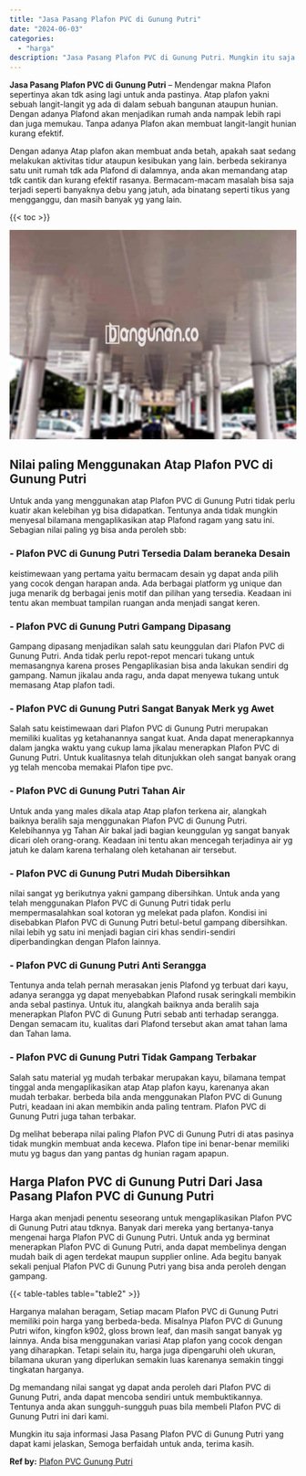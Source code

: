 ```yaml
---
title: "Jasa Pasang Plafon PVC di Gunung Putri"
date: "2024-06-03"
categories: 
  - "harga"
description: "Jasa Pasang Plafon PVC di Gunung Putri. Mungkin itu saja informasi Jasa Pasang Plafon PVC di Gunung Putri yang dapat kami jelaskan, Semoga berfaidah untuk an..."
---
```


**Jasa Pasang Plafon PVC di Gunung Putri** – Mendengar makna Plafon sepertinya akan tdk asing lagi untuk anda pastinya. Atap plafon yakni sebuah langit-langit yg ada di dalam sebuah bangunan ataupun hunian. Dengan adanya Plafond akan menjadikan rumah anda nampak lebih rapi dan juga memukau. Tanpa adanya Plafon akan membuat langit-langit hunian kurang efektif.

Dengan adanya Atap plafon akan membuat anda betah, apakah saat sedang melakukan aktivitas tidur ataupun kesibukan yang lain. berbeda sekiranya satu unit rumah tdk ada Plafond di dalamnya, anda akan memandang atap tdk cantik dan kurang efektif rasanya. Bermacam-macam masalah bisa saja terjadi seperti banyaknya debu yang jatuh, ada binatang seperti tikus yang mengganggu, dan masih banyak yg yang lain.

{{< toc >}}

![Jasa Pasang Plafon PVC di Gunung Putri](/images/flafond-pvc-murah27.png)

## Nilai paling Menggunakan Atap Plafon PVC di Gunung Putri

Untuk anda yang menggunakan atap Plafon PVC di Gunung Putri tidak perlu kuatir akan kelebihan yg bisa didapatkan. Tentunya anda tidak mungkin menyesal bilamana mengaplikasikan atap Plafond ragam yang satu ini. Sebagian nilai paling yg bisa anda peroleh sbb:

### \- Plafon PVC di Gunung Putri Tersedia Dalam beraneka Desain

keistimewaan yang pertama yaitu bermacam desain yg dapat anda pilih yang cocok dengan harapan anda. Ada berbagai platform yg unique dan juga menarik dg berbagai jenis motif dan pilihan yang tersedia. Keadaan ini tentu akan membuat tampilan ruangan anda menjadi sangat keren.

### \- Plafon PVC di Gunung Putri Gampang Dipasang

Gampang dipasang menjadikan salah satu keunggulan dari Plafon PVC di Gunung Putri. Anda tidak perlu repot-repot mencari tukang untuk memasangnya karena proses Pengaplikasian bisa anda lakukan sendiri dg gampang. Namun jikalau anda ragu, anda dapat menyewa tukang untuk memasang Atap plafon tadi.

### \- Plafon PVC di Gunung Putri Sangat Banyak Merk yg Awet

Salah satu keistimewaan dari Plafon PVC di Gunung Putri merupakan memiliki kualitas yg ketahanannya sangat kuat. Anda dapat menerapkannya dalam jangka waktu yang cukup lama jikalau menerapkan Plafon PVC di Gunung Putri. Untuk kualitasnya telah ditunjukkan oleh sangat banyak orang yg telah mencoba memakai Plafon tipe pvc.

### \- Plafon PVC di Gunung Putri Tahan Air

Untuk anda yang males dikala atap Atap plafon terkena air, alangkah baiknya beralih saja menggunakan Plafon PVC di Gunung Putri. Kelebihannya yg Tahan Air bakal jadi bagian keunggulan yg sangat banyak dicari oleh orang-orang. Keadaan ini tentu akan mencegah terjadinya air yg jatuh ke dalam karena terhalang oleh ketahanan air tersebut.

### \- Plafon PVC di Gunung Putri Mudah Dibersihkan

nilai sangat yg berikutnya yakni gampang dibersihkan. Untuk anda yang telah menggunakan Plafon PVC di Gunung Putri tidak perlu mempermasalahkan soal kotoran yg melekat pada plafon. Kondisi ini disebabkan Plafon PVC di Gunung Putri betul-betul gampang dibersihkan. nilai lebih yg satu ini menjadi bagian ciri khas sendiri-sendiri diperbandingkan dengan Plafon lainnya.

### \- Plafon PVC di Gunung Putri Anti Serangga

Tentunya anda telah pernah merasakan jenis Plafond yg terbuat dari kayu, adanya serangga yg dapat menyebabkan Plafond rusak seringkali membikin anda sebal pastinya. Untuk itu, alangkah baiknya anda beralih saja menerapkan Plafon PVC di Gunung Putri sebab anti terhadap serangga. Dengan semacam itu, kualitas dari Plafond tersebut akan amat tahan lama dan Tahan lama.

### \- Plafon PVC di Gunung Putri Tidak Gampang Terbakar

Salah satu material yg mudah terbakar merupakan kayu, bilamana tempat tinggal anda mengaplikasikan atap Atap plafon kayu, karenanya akan mudah terbakar. berbeda bila anda menggunakan Plafon PVC di Gunung Putri, keadaan ini akan membikin anda paling tentram. Plafon PVC di Gunung Putri juga tahan terbakar.

Dg melihat beberapa nilai paling Plafon PVC di Gunung Putri di atas pasinya tidak mungkin membuat anda kecewa. Plafon tipe ini benar-benar memiliki mutu yg bagus dan yang pantas dg hunian ragam apapun.

## Harga Plafon PVC di Gunung Putri Dari Jasa Pasang Plafon PVC di Gunung Putri

Harga akan menjadi penentu seseorang untuk mengaplikasikan Plafon PVC di Gunung Putri atau tdknya. Banyak dari mereka yang bertanya-tanya mengenai harga Plafon PVC di Gunung Putri. Untuk anda yg berminat menerapkan Plafon PVC di Gunung Putri, anda dapat membelinya dengan mudah baik di agen terdekat maupun supplier online. Ada begitu banyak sekali penjual Plafon PVC di Gunung Putri yang bisa anda peroleh dengan gampang.

{{< table-tables table="table2" >}}

Harganya malahan beragam, Setiap macam Plafon PVC di Gunung Putri memiliki poin harga yang berbeda-beda. Misalnya Plafon PVC di Gunung Putri wifon, kingfon k902, gloss brown leaf, dan masih sangat banyak yg lainnya. Anda bisa menggunakan variasi Atap plafon yang cocok dengan yang diharapkan. Tetapi selain itu, harga juga dipengaruhi oleh ukuran, bilamana ukuran yang diperlukan semakin luas karenanya semakin tinggi tingkatan harganya.

Dg memandang nilai sangat yg dapat anda peroleh dari Plafon PVC di Gunung Putri, anda dapat mencoba sendiri untuk membuktikannya. Tentunya anda akan sungguh-sungguh puas bila membeli Plafon PVC di Gunung Putri ini dari kami.

Mungkin itu saja informasi Jasa Pasang Plafon PVC di Gunung Putri yang dapat kami jelaskan, Semoga berfaidah untuk anda, terima kasih.

**Ref by:** [Plafon PVC Gunung Putri](https://id.wikipedia.org/wiki/Plafon)
